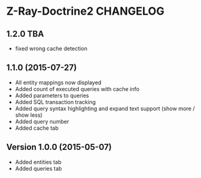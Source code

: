# Z-Ray-Doctrine2 CHANGELOG

## 1.2.0 TBA
* fixed wrong cache detection

## 1.1.0 (2015-07-27)

* All entity mappings now displayed
* Added count of executed queries with cache info
* Added parameters to queries
* Added SQL transaction tracking
* Added query syntax highlighting and expand text support (show more / show less)
* Added query number
* Added cache tab

## Version 1.0.0 (2015-05-07)

* Added entities tab
* Added queries tab
